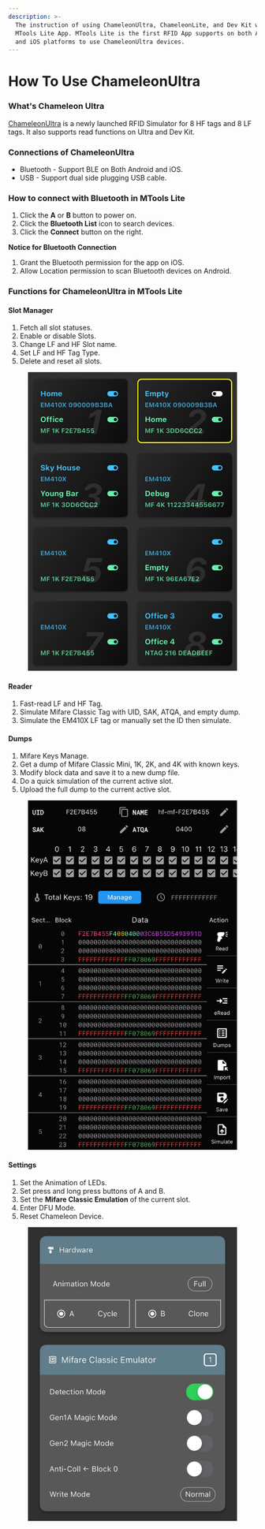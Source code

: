 ```yaml
---
description: >-
  The instruction of using ChameleonUltra, ChameleonLite, and Dev Kit with
  MTools Lite App. MTools Lite is the first RFID App supports on both Android
  and iOS platforms to use ChameleonUltra devices.
---
```


# How To Use ChameleonUltra

### What's Chameleon Ultra

[ChameleonUltra](https://shop.mtoolstec.com/product/chameleon-ultra) is a newly launched RFID Simulator for 8 HF tags and 8 LF tags. It also supports read functions on Ultra and Dev Kit.&#x20;

### Connections of ChameleonUltra

* Bluetooth - Support BLE on Both Android and iOS.
* USB - Support dual side plugging USB cable.

### How to connect with Bluetooth in MTools Lite

1. Click the **A** or **B** button to power on.
2. Click the **Bluetooth List** icon to search devices.
3. Click the **Connect** button on the right.

**Notice for Bluetooth Connection**

1. Grant the Bluetooth permission for the app on iOS.
2. Allow Location permission to scan Bluetooth devices on Android.

### Functions for ChameleonUltra in MTools Lite

#### Slot Manager

1. Fetch all slot statuses.
2. Enable or disable Slots.
3. Change LF and HF Slot name.
4. Set LF and HF Tag Type.
5. Delete and reset all slots.

<figure><img src=".gitbook/assets/Chameleon Ultra Slot Manage.jpg" alt=""><figcaption></figcaption></figure>

#### Reader

1. Fast-read LF and HF Tag.
2. Simulate Mifare Classic Tag with UID, SAK, ATQA, and empty dump.
3. Simulate the EM410X LF tag or manually set the ID then simulate.



#### Dumps

1. Mifare Keys Manage.
2. Get a dump of Mifare Classic Mini, 1K, 2K, and 4K with known keys.
3. Modify block data and save it to a new dump file.
4. Do a quick simulation of the current active slot.
5. Upload the full dump to the current active slot.

<figure><img src=".gitbook/assets/Chameleon Ultra Dump Manage.jpg" alt=""><figcaption></figcaption></figure>

#### Settings

1. Set the Animation of LEDs.
2. Set press and long press buttons of A and B.
3. Set the **Mifare Classic Emulation** of the current slot.
4. Enter DFU Mode.
5. Reset Chameleon Device.

<figure><img src=".gitbook/assets/Chameleon Ultra Mifare Configuration.jpg" alt=""><figcaption></figcaption></figure>
